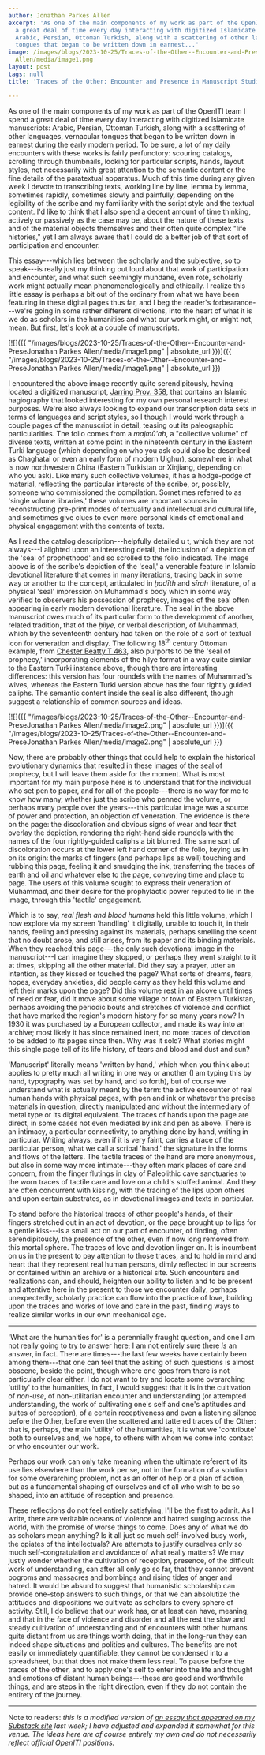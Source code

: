 ```yaml
---
author: Jonathan Parkes Allen
excerpt: 'As one of the main components of my work as part of the OpenITI team I spend
  a great deal of time every day interacting with digitized Islamicate manuscripts:
  Arabic, Persian, Ottoman Turkish, along with a scattering of other languages, vernacular
  tongues that began to be written down in earnest...'
image: /images/blogs/2023-10-25/Traces-of-the-Other--Encounter-and-PreseJonathan Parkes
  Allen/media/image1.png
layout: post
tags: null
title: 'Traces of the Other: Encounter and Presence in Manuscript Studies'

---
```

As one of the main components of my work as part of the OpenITI team I spend a great deal of time every day interacting with digitized Islamicate manuscripts: Arabic, Persian, Ottoman Turkish, along with a scattering of other languages, vernacular tongues that began to be written down in earnest during the early modern period. To be sure, a lot of my daily encounters with these works is fairly perfunctory: scouring catalogs, scrolling through thumbnails, looking for particular scripts, hands, layout styles, not necessarily with great attention to the semantic content or the fine details of the paratextual apparatus. Much of this time during any given week I devote to transcribing texts, working line by line, lemma by lemma, sometimes rapidly, sometimes slowly and painfully, depending on the legibility of the scribe and my familiarity with the script style and the textual content. I'd like to think that I also spend a decent amount of time thinking, actively or passively as the case may be, about the nature of these texts and of the material objects themselves and their often quite complex "life histories," yet I am always aware that I could do a better job of that sort of participation and encounter. 

This essay---which lies between the scholarly and the subjective, so to speak---is really just my thinking out loud about that work of participation and encounter, and what such seemingly mundane, even rote, scholarly work might actually mean phenomenologically and ethically. I realize this little essay is perhaps a bit out of the ordinary from what we have been featuring in these digital pages thus far, and I beg the reader's forbearance---we're going in some rather different directions, into the heart of what it is we do as scholars in the humanities and what our work might, or might not, mean. But first, let's look at a couple of manuscripts.

[![]({{ "/images/blogs/2023-10-25/Traces-of-the-Other--Encounter-and-PreseJonathan Parkes Allen/media/image1.png" | absolute_url }})]({{ "/images/blogs/2023-10-25/Traces-of-the-Other--Encounter-and-PreseJonathan Parkes Allen/media/image1.png" | absolute_url }})

I encountered the above image recently quite serendipitously, having located a digitized manuscript, [Jarring Prov. 358](https://www.alvin-portal.org/alvin/view.jsf?pid=alvin-record%3A29954&dswid=-5755), that contains an Islamic hagiography that looked interesting for my own personal research interest purposes. We're also always looking to expand our transcription data sets in terms of languages and script styles, so I though I would work through a couple pages of the manuscript in detail, teasing out its paleographic particularities. The folio comes from a *majmū'ah*, a "collective volume" of diverse texts, written at some point in the nineteenth century in the Eastern Turki language (which depending on who you ask could also be described as Chaghatai or even an early form of modern Uighur), somewhere in what is now northwestern China (Eastern Turkistan or Xinjiang, depending on who you ask). Like many such collective volumes, it has a hodge-podge of material, reflecting the particular interests of the scribe, or, possibly, someone who commissioned the compilation. Sometimes referred to as 'single volume libraries,' these volumes are important sources in reconstructing pre-print modes of textuality and intellectual and cultural life, and sometimes give clues to even more personal kinds of emotional and physical engagement with the contents of texts.

As I read the catalog description---helpfully detailed u t, which they are not always---I alighted upon an interesting detail, the inclusion of a depiction of the 'seal of prophethood' and so scrolled to the folio indicated. The image above is of the scribe's depiction of the 'seal,' a venerable feature in Islamic devotional literature that comes in many iterations, tracing back in some way or another to the concept, articulated in *ḥadīth* and *sīrah* literature, of a physical 'seal' impression on Muhammad's body which in some way verified to observers his possession of prophecy, images of the seal often appearing in early modern devotional literature. The seal in the above manuscript owes much of its particular form to the development of another, related tradition, that of the *ḥilye,* or verbal description, of Muhammad, which by the seventeenth century had taken on the role of a sort of textual icon for veneration and display. The following 18<sup>th</sup> century Ottoman example, from [Chester Beatty T 463](https://viewer.cbl.ie/viewer/image/T_463/187/), also purports to be the 'seal of prophecy,' incorporating elements of the hilye format in a way quite similar to the Eastern Turki instance above, though there are interesting differences: this version has four roundels with the names of Muhammad's wives, whereas the Eastern Turki version above has the four rightly guided caliphs. The semantic content inside the seal is also different, though suggest a relationship of common sources and ideas.

[![]({{ "/images/blogs/2023-10-25/Traces-of-the-Other--Encounter-and-PreseJonathan Parkes Allen/media/image2.png" | absolute_url }})]({{ "/images/blogs/2023-10-25/Traces-of-the-Other--Encounter-and-PreseJonathan Parkes Allen/media/image2.png" | absolute_url }})

Now, there are probably other things that could help to explain the historical evolutionary dynamics that resulted in these images of the seal of prophecy, but I will leave them aside for the moment. What is most important for my main purpose here is to understand that for the individual who set pen to paper, and for all of the people---there is no way for me to know how many, whether just the scribe who penned the volume, or perhaps many people over the years---this particular image was a source of power and protection, an objection of veneration. The evidence is there on the page: the discoloration and obvious signs of wear and tear that overlay the depiction, rendering the right-hand side roundels with the names of the four rightly-guided caliphs a bit blurred. The same sort of discoloration occurs at the lower left hand corner of the folio, keying us in on its origin: the marks of fingers (and perhaps lips as well) touching and rubbing this page, feeling it and smudging the ink, transferring the traces of earth and oil and whatever else to the page, conveying time and place to page. The users of this volume sought to express their veneration of Muhammad, and their desire for the prophylactic power reputed to lie in the image, through this 'tactile' engagement.

Which is to say, *real flesh and blood humans* held this little volume, which I now explore via my screen 'handling' it digitally, unable to touch it, in their hands, feeling and pressing against its materials, perhaps smelling the scent that no doubt arose, and still arises, from its paper and its binding materials. When they reached this page---the only such devotional image in the manuscript---I can imagine they stopped, or perhaps they went straight to it at times, skipping all the other material. Did they say a prayer, utter an intention, as they kissed or touched the page? What sorts of dreams, fears, hopes, everyday anxieties, did people carry as they held this volume and left their marks upon the page? Did this volume rest in an alcove until times of need or fear, did it move about some village or town of Eastern Turkistan, perhaps avoiding the periodic bouts and stretches of violence and conflict that have marked the region's modern history for so many years now? In 1930 it was purchased by a European collector, and made its way into an archive; most likely it has since remained inert, no more traces of devotion to be added to its pages since then. Why was it sold? What stories might this single page tell of its life history, of tears and blood and dust and sun?

'Manuscript' literally means 'written by hand,' which when you think about applies to pretty much all writing in one way or another (I am typing this by hand, typography was set by hand, and so forth), but of course we understand what is actually meant by the term: the active encounter of real human hands with physical pages, with pen and ink or whatever the precise materials in question, directly manipulated and without the intermediary of metal type or its digital equivalent. The traces of hands upon the page are direct, in some cases not even mediated by ink and pen as above. There is an intimacy, a particular connectivity, to anything done by hand, writing in particular. Writing always, even if it is very faint, carries a trace of the particular person, what we call a scribal 'hand,' the signature in the forms and flows of the letters. The tactile traces of the hand are more anonymous, but also in some way more intimate---they often mark places of care and concern, from the finger flutings in clay of Paleolithic cave sanctuaries to the worn traces of tactile care and love on a child's stuffed animal. And they are often concurrent with kissing, with the tracing of the lips upon others and upon certain substrates, as in devotional images and texts in particular.

To stand before the historical traces of other people's hands, of their fingers stretched out in an act of devotion, or the page brought up to lips for a gentle kiss---is a small act on our part of encounter, of finding, often serendipitously, the presence of the other, even if now long removed from this mortal sphere. The traces of love and devotion linger on. It is incumbent on us in the present to pay attention to those traces, and to hold in mind and heart that they represent real human persons, dimly reflected in our screens or contained within an archive or a historical site. Such encounters and realizations can, and should, heighten our ability to listen and to be present and attentive here in the present to those we encounter daily; perhaps unexpectedly, scholarly practice can flow into the practice of love, building upon the traces and works of love and care in the past, finding ways to realize similar works in our own mechanical age.

__________________________________________________

'What are the humanities for' is a perennially fraught question, and one I am not really going to try to answer here; I am not entirely sure there *is* an answer, in fact. There are times---the last few weeks have certainly been among them---that one can feel that the asking of such questions is almost obscene, beside the point, though where one goes from there is not particularly clear either. I do not want to try and locate some overarching 'utility' to the humanities, in fact, I would suggest that it is in the cultivation of *non-use*, of non-utilitarian encounter and understanding (or attempted understanding, the work of cultivating one's self and one's aptitudes and suites of perception), of a certain receptiveness and even a listening silence before the Other, before even the scattered and tattered traces of the Other: that is, perhaps, the main 'utility' of the humanities, it is what we 'contribute' both to ourselves and, we hope, to others with whom we come into contact or who encounter our work.

Perhaps our work can only take meaning when the ultimate referent of its use lies elsewhere than the work per se, not in the formation of a solution for some overarching problem, not as an offer of help or a plan of action, but as a fundamental shaping of ourselves and of all who wish to be so shaped, into an attitude of reception and presence.

These reflections do not feel entirely satisfying, I'll be the first to admit. As I write, there are veritable oceans of violence and hatred surging across the world, with the promise of worse things to come. Does any of what we do as scholars mean anything? Is it all just so much self-involved busy work, the opiates of the intellectuals? Are attempts to justify ourselves only so much self-congratulation and avoidance of what really matters? We may justly wonder whether the cultivation of reception, presence, of the difficult work of understanding, can after all only go so far, that they cannot prevent pogroms and massacres and bombings and rising tides of anger and hatred. It would be absurd to suggest that humanistic scholarship can provide one-stop answers to such things, or that we can absolutize the attitudes and dispositions we cultivate as scholars to every sphere of activity. Still, I do believe that our work has, or at least can have, meaning, and that in the face of violence and disorder and all the rest the slow and steady cultivation of understanding and of encounters with other humans quite distant from us are things worth doing, that in the long-run they can indeed shape situations and polities and cultures. The benefits are not easily or immediately quantifiable, they cannot be condensed into a spreadsheet, but that does not make them less real. To pause before the traces of the other, and to apply one's self to enter into the life and thought and emotions of distant human beings---these are good and worthwhile things, and are steps in the right direction, even if they do not contain the entirety of the journey.

___________________________________

Note to readers: *this is a modified version of [an essay that appeared on my Substack site](https://jonathanparkesallen.substack.com/p/traces-on-the-page) last week; I have adjusted and expanded it somewhat for this venue. The ideas here are of course entirely my own and do not necessarily reflect official OpenITI positions.*
